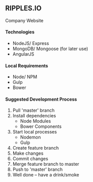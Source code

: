 ## RIPPLES.IO ##

Company Website

#### Technologies ####

- NodeJS/ Express
- MongoDB/ Mongoose (for later use)
- AngularJS


#### Local Requirements ####

- Node/ NPM
- Gulp
- Bower

#### Suggested Development Process ####

1. Pull 'master' branch
2. Install dependencies
	- Node Modules
	- Bower Components
3. Start local processes
	- Nodemon
	- Gulp
4. Create feature branch
4. Make changes 
5. Commit changes
5. Merge feature branch to master
6. Push to 'master' branch
7. Well done – have a drink/smoke